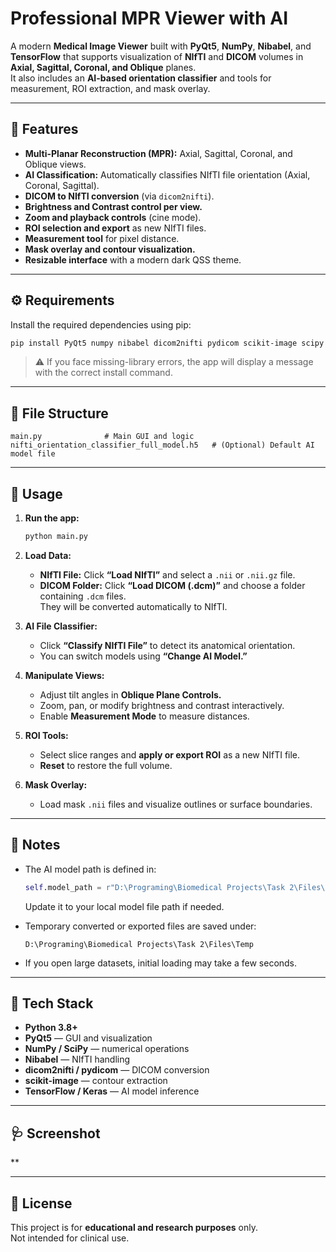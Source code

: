 # Professional MPR Viewer with AI

A modern **Medical Image Viewer** built with **PyQt5**, **NumPy**, **Nibabel**, and **TensorFlow** that supports visualization of **NIfTI** and **DICOM** volumes in **Axial, Sagittal, Coronal, and Oblique** planes.  
It also includes an **AI-based orientation classifier** and tools for measurement, ROI extraction, and mask overlay.

---

## 🧠 Features

- **Multi-Planar Reconstruction (MPR):** Axial, Sagittal, Coronal, and Oblique views.  
- **AI Classification:** Automatically classifies NIfTI file orientation (Axial, Coronal, Sagittal).  
- **DICOM to NIfTI conversion** (via `dicom2nifti`).  
- **Brightness and Contrast control per view.**  
- **Zoom and playback controls** (cine mode).  
- **ROI selection and export** as new NIfTI files.  
- **Measurement tool** for pixel distance.  
- **Mask overlay and contour visualization.**  
- **Resizable interface** with a modern dark QSS theme.

---

## ⚙️ Requirements

Install the required dependencies using pip:

```bash
pip install PyQt5 numpy nibabel dicom2nifti pydicom scikit-image scipy tensorflow matplotlib
```

> ⚠️ If you face missing-library errors, the app will display a message with the correct install command.

---

## 📁 File Structure

```
main.py              # Main GUI and logic
nifti_orientation_classifier_full_model.h5   # (Optional) Default AI model file
```

---

## 🚀 Usage

1. **Run the app:**

   ```bash
   python main.py
   ```

2. **Load Data:**
   - **NIfTI File:** Click **“Load NIfTI”** and select a `.nii` or `.nii.gz` file.
   - **DICOM Folder:** Click **“Load DICOM (.dcm)”** and choose a folder containing `.dcm` files.  
     They will be converted automatically to NIfTI.

3. **AI File Classifier:**
   - Click **“Classify NIfTI File”** to detect its anatomical orientation.
   - You can switch models using **“Change AI Model.”**

4. **Manipulate Views:**
   - Adjust tilt angles in **Oblique Plane Controls.**
   - Zoom, pan, or modify brightness and contrast interactively.
   - Enable **Measurement Mode** to measure distances.

5. **ROI Tools:**
   - Select slice ranges and **apply or export ROI** as a new NIfTI file.
   - **Reset** to restore the full volume.

6. **Mask Overlay:**
   - Load mask `.nii` files and visualize outlines or surface boundaries.

---

## 🧩 Notes

- The AI model path is defined in:
  ```python
  self.model_path = r"D:\Programing\Biomedical Projects\Task 2\Files\Ai Model Weight\nifti_orientation_classifier_full_model.h5"
  ```
  Update it to your local model file path if needed.

- Temporary converted or exported files are saved under:
  ```
  D:\Programing\Biomedical Projects\Task 2\Files\Temp
  ```

- If you open large datasets, initial loading may take a few seconds.

---

## 🧰 Tech Stack

- **Python 3.8+**
- **PyQt5** — GUI and visualization
- **NumPy / SciPy** — numerical operations
- **Nibabel** — NIfTI handling
- **dicom2nifti / pydicom** — DICOM conversion
- **scikit-image** — contour extraction
- **TensorFlow / Keras** — AI model inference

---

## 🩺 Screenshot

**

---

## 📜 License

This project is for **educational and research purposes** only.  
Not intended for clinical use.
